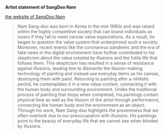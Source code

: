 **Artist statement of SangDoo Nam**

[the website of SangDoo Nam](https://www.sangdoonam.com/)

>Nam Sang-doo was born in Korea in the mid-1980s and was raised within the highly competitive society that can brand individuals as losers if they fail to meet narrow value expectations. As a result, he began to question the value system that underpinned such a society. Moreover, recent events like the coronavirus pandemic and the era of fake news in the digital environment have further contributed to his skepticism about the value created by illusions and the futile life that follows them.
This skepticism has resulted in a sense of resistance against illusions, leading him to dismantle the illusion-making technology of painting and instead use everyday items as his canvas, destroying them with paint. Returning to painting after a nihilistic period, he contemplates it in a new value context, connecting it with the human body and surrounding environment. Unlike the traditional process of painting that stops when completed, his paintings contain physical time as well as the illusion of the artist through performance, connecting the human body and the environment as an object.
Through his work, Nam Sang-doo highlights the presentness that we often overlook due to our preoccupation with illusions. His paintings point to the beauty of everyday life that we cannot see when blinded by illusions.